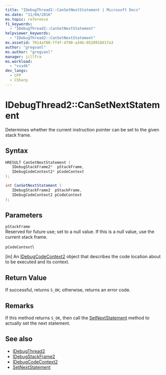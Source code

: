 ```yaml
---
title: "IDebugThread2::CanSetNextStatement | Microsoft Docs"
ms.date: "11/04/2016"
ms.topic: reference
f1_keywords:
  - "IDebugThread2::CanSetNextStatement"
helpviewer_keywords:
  - "IDebugThread2::CanSetNextStatement"
ms.assetid: 7014af80-ff4f-4790-a34b-0528918d1fa3
author: "gregvanl"
ms.author: "gregvanl"
manager: jillfra
ms.workload:
  - "vssdk"
dev_langs:
  - CPP
  - CSharp
---
```

# IDebugThread2::CanSetNextStatement
Determines whether the current instruction pointer can be set to the given stack frame.

## Syntax

```cpp
HRESULT CanSetNextStatement ( 
   IDebugStackFrame2*  pStackFrame,
   IDebugCodeContext2* pCodeContext
);
```

```csharp
int CanSetNextStatement ( 
   IDebugStackFrame2  pStackFrame,
   IDebugCodeContext2 pCodeContext
);
```

## Parameters
 `pStackFrame`\
 Reserved for future use; set to a null value. If this is a null value, use the current stack frame.

 `pCodeContext`\

 [in] An [IDebugCodeContext2](../../../extensibility/debugger/reference/idebugcodecontext2.md) object that describes the code location about to be executed and its context.

## Return Value
 If successful, returns `S_OK`; otherwise, returns an error code.

## Remarks
 If this method returns `S_OK`, then call the [SetNextStatement](../../../extensibility/debugger/reference/idebugthread2-setnextstatement.md) method to actually set the next statement.

## See also
- [IDebugThread2](../../../extensibility/debugger/reference/idebugthread2.md)
- [IDebugStackFrame2](../../../extensibility/debugger/reference/idebugstackframe2.md)
- [IDebugCodeContext2](../../../extensibility/debugger/reference/idebugcodecontext2.md)
- [SetNextStatement](../../../extensibility/debugger/reference/idebugthread2-setnextstatement.md)